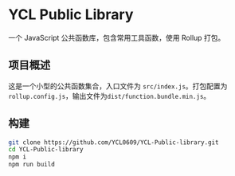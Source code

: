 # YCL Public Library
一个 JavaScript 公共函数库，包含常用工具函数，使用 Rollup 打包。
## 项目概述
这是一个小型的公共函数集合，入口文件为 `src/index.js`。打包配置为 `rollup.config.js`，输出文件为`dist/function.bundle.min.js`。
## 构建
```bash
git clone https://github.com/YCL0609/YCL-Public-library.git
cd YCL-Public-library
npm i
npm run build
```